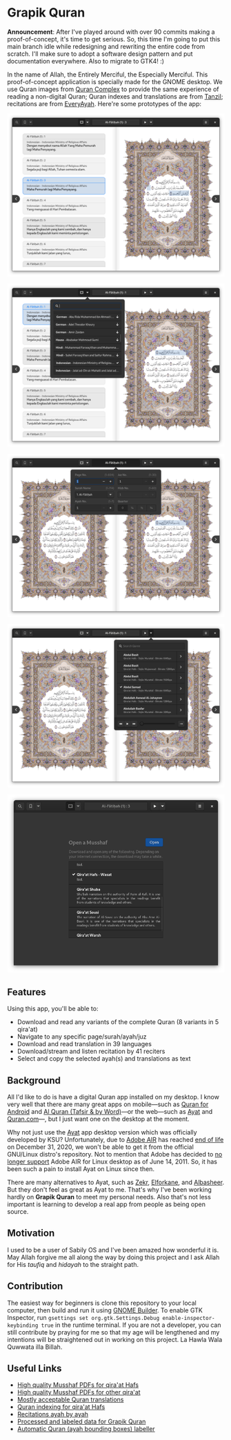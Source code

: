 # Grapik Quran

**Announcement**: After I've played around with over 90 commits making a proof-of-concept, it's time to get serious. So, this time I'm going to put this main branch idle while redesigning and rewriting the entire code from scratch. I'll make sure to adopt a software design pattern and put documentation everywhere. Also to migrate to GTK4! :)

In the name of Allah, the Entirely Merciful, the Especially Merciful. This proof-of-concept application is specially made for the GNOME desktop. We use Quran images from [Quran Complex](https://qurancomplex.gov.sa/) to provide the same experience of reading a non-digital Quran; Quran indexes and translations are from [Tanzil](http://tanzil.net); recitations are from [EveryAyah](https://everyayah.com). Here're some prototypes of the app:

<!-- TODO: replace by a video intro -->

![Musshaf viewer](screenshot.png)

![Tarajem list](screenshot1.png)

![Navigation](screenshot2.png)

![Telaawa list](screenshot3.png)

![Musshaf list](screenshot4.png)

## Features

Using this app, you'll be able to:

- Download and read any variants of the complete Quran (8 variants in 5 qira'at)
- Navigate to any specific page/surah/ayah/juz
- Download and read translation in 39 languages
- Download/stream and listen recitation by 41 reciters
- Select and copy the selected ayah(s) and translations as text

## Background

All I'd like to do is have a digital Quran app installed on my desktop. I know very well that there are many great apps on mobile—such as [Quran for Android](https://play.google.com/store/apps/details?id=com.quran.labs.androidquran) and [Al Quran (Tafsir & by Word)](https://play.google.com/store/apps/details?id=com.greentech.quran)—or the web—such as [Ayat](https://quran.ksu.edu.sa/index.php#aya=1_1&m=hafs&qaree=husary&trans=ar_mu) and [Quran.com](https://quran.com/)—, but I just want one on the desktop at the moment.

Why not just use the [Ayat](https://quran.ksu.edu.sa/ayat/?l=en) app desktop version which was officially developed by KSU? Unfortunately, due to [Adobe AIR](https://en.wikipedia.org/wiki/Adobe_AIR) has reached [end of life](https://www.adelaide.edu.au/technology/your-services/software/adobe-air-end-of-life) on December 31, 2020, we won't be able to get it from the official GNU/Linux distro's repository. Not to mention that Adobe has decided to [no longer support](https://helpx.adobe.com/air/kb/install-air-2-64-bit.html) Adobe AIR for Linux desktop as of June 14, 2011. So, it has been such a pain to install Ayat on Linux since then.

There are many alternatives to Ayat, such as [Zekr](https://sourceforge.net/projects/zekr/), [Elforkane](https://github.com/zakariakov/elforkane), and [Albasheer](https://github.com/yucefsourani/albasheer-electronic-quran-browser). But they don't feel as great as Ayat to me. That's why I've been working hardly on **Grapik Quran** to meet my personal needs. Also that's not less important is learning to develop a real app from people as being open source.

## Motivation

I used to be a user of Sabily OS and I've been amazed how wonderful it is. May Allah forgive me all along the way by doing this project and I ask Allah for His _taufiq_ and _hidayah_ to the straight path.

## Contribution

The easiest way for beginners is clone this repository to your local computer, then build and run it using [GNOME Builder](https://wiki.gnome.org/Apps/Builder). To enable GTK Inspector, run `gsettings set org.gtk.Settings.Debug enable-inspector-keybinding true` in the runtime terminal. If you are not a developer, you can still contribute by praying for me so that my age will be lengthened and my intentions will be straightened out in working on this project. La Hawla Wala Quwwata illa Billah.

## Useful Links

- [High quality Musshaf PDFs for qira'at Hafs](https://qurancomplex.gov.sa/kfgqpc-quran-hafs/)
- [High quality Musshaf PDFs for other qira'at](https://qurancomplex.gov.sa/kfgqpc-quran-qiraat/)
- [Mostly acceptable Quran translations](https://tanzil.net/trans/)
- [Quran indexing for qira'at Hafs](https://tanzil.net/docs/quran_metadata)
- [Recitations ayah by ayah](https://everyayah.com/recitations_ayat.html)
- [Processed and labeled data for Grapik Quran](https://sourceforge.net/projects/grapik-quran-data/)
- [Automatic Quran (ayah bounding boxes) labeller](https://github.com/naruaika/my-playground/blob/master/quran-ocr.py)
